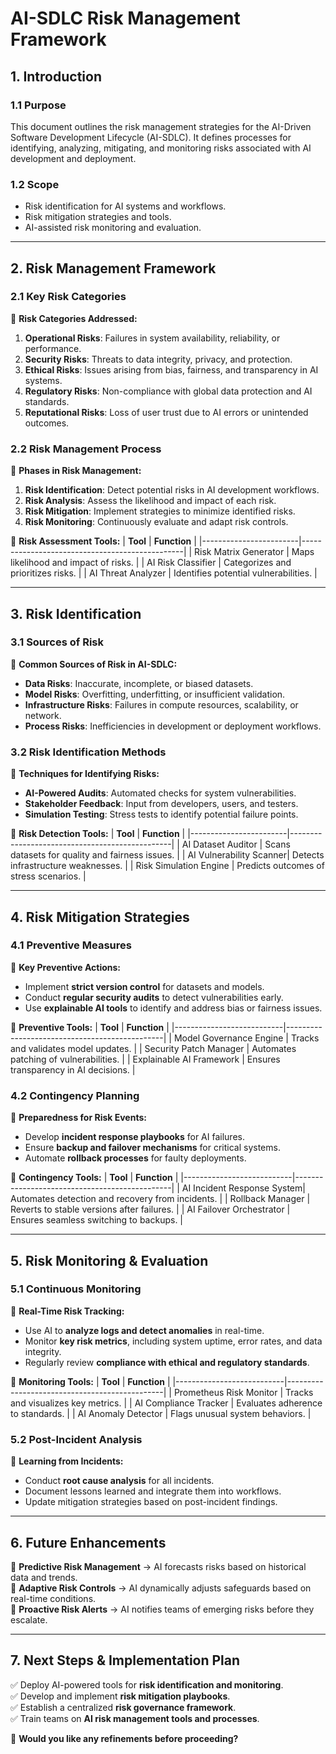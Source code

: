 # **AI-SDLC Risk Management Framework**

## **1. Introduction**

### **1.1 Purpose**
This document outlines the risk management strategies for the AI-Driven Software Development Lifecycle (AI-SDLC). It defines processes for identifying, analyzing, mitigating, and monitoring risks associated with AI development and deployment.

### **1.2 Scope**
- Risk identification for AI systems and workflows.
- Risk mitigation strategies and tools.
- AI-assisted risk monitoring and evaluation.

---

## **2. Risk Management Framework**

### **2.1 Key Risk Categories**
📌 **Risk Categories Addressed:**
1. **Operational Risks**: Failures in system availability, reliability, or performance.
2. **Security Risks**: Threats to data integrity, privacy, and protection.
3. **Ethical Risks**: Issues arising from bias, fairness, and transparency in AI systems.
4. **Regulatory Risks**: Non-compliance with global data protection and AI standards.
5. **Reputational Risks**: Loss of user trust due to AI errors or unintended outcomes.

### **2.2 Risk Management Process**
📌 **Phases in Risk Management:**
1. **Risk Identification**: Detect potential risks in AI development workflows.
2. **Risk Analysis**: Assess the likelihood and impact of each risk.
3. **Risk Mitigation**: Implement strategies to minimize identified risks.
4. **Risk Monitoring**: Continuously evaluate and adapt risk controls.

🔹 **Risk Assessment Tools:**
| **Tool**               | **Function**                                    |
|------------------------|------------------------------------------------|
| Risk Matrix Generator  | Maps likelihood and impact of risks.            |
| AI Risk Classifier     | Categorizes and prioritizes risks.              |
| AI Threat Analyzer     | Identifies potential vulnerabilities.           |

---

## **3. Risk Identification**

### **3.1 Sources of Risk**
📌 **Common Sources of Risk in AI-SDLC:**
- **Data Risks**: Inaccurate, incomplete, or biased datasets.
- **Model Risks**: Overfitting, underfitting, or insufficient validation.
- **Infrastructure Risks**: Failures in compute resources, scalability, or network.
- **Process Risks**: Inefficiencies in development or deployment workflows.

### **3.2 Risk Identification Methods**
📌 **Techniques for Identifying Risks:**
- **AI-Powered Audits**: Automated checks for system vulnerabilities.
- **Stakeholder Feedback**: Input from developers, users, and testers.
- **Simulation Testing**: Stress tests to identify potential failure points.

🔹 **Risk Detection Tools:**
| **Tool**               | **Function**                                    |
|------------------------|------------------------------------------------|
| AI Dataset Auditor     | Scans datasets for quality and fairness issues. |
| AI Vulnerability Scanner| Detects infrastructure weaknesses.             |
| Risk Simulation Engine | Predicts outcomes of stress scenarios.          |

---

## **4. Risk Mitigation Strategies**

### **4.1 Preventive Measures**
📌 **Key Preventive Actions:**
- Implement **strict version control** for datasets and models.
- Conduct **regular security audits** to detect vulnerabilities early.
- Use **explainable AI tools** to identify and address bias or fairness issues.

🔹 **Preventive Tools:**
| **Tool**                  | **Function**                                   |
|---------------------------|-----------------------------------------------|
| Model Governance Engine   | Tracks and validates model updates.           |
| Security Patch Manager    | Automates patching of vulnerabilities.        |
| Explainable AI Framework  | Ensures transparency in AI decisions.         |

### **4.2 Contingency Planning**
📌 **Preparedness for Risk Events:**
- Develop **incident response playbooks** for AI failures.
- Ensure **backup and failover mechanisms** for critical systems.
- Automate **rollback processes** for faulty deployments.

🔹 **Contingency Tools:**
| **Tool**                  | **Function**                                   |
|---------------------------|-----------------------------------------------|
| AI Incident Response System| Automates detection and recovery from incidents. |
| Rollback Manager          | Reverts to stable versions after failures.    |
| AI Failover Orchestrator  | Ensures seamless switching to backups.        |

---

## **5. Risk Monitoring & Evaluation**

### **5.1 Continuous Monitoring**
📌 **Real-Time Risk Tracking:**
- Use AI to **analyze logs and detect anomalies** in real-time.
- Monitor **key risk metrics**, including system uptime, error rates, and data integrity.
- Regularly review **compliance with ethical and regulatory standards**.

🔹 **Monitoring Tools:**
| **Tool**                  | **Function**                                   |
|---------------------------|-----------------------------------------------|
| Prometheus Risk Monitor   | Tracks and visualizes key metrics.            |
| AI Compliance Tracker     | Evaluates adherence to standards.             |
| AI Anomaly Detector       | Flags unusual system behaviors.               |

### **5.2 Post-Incident Analysis**
📌 **Learning from Incidents:**
- Conduct **root cause analysis** for all incidents.
- Document lessons learned and integrate them into workflows.
- Update mitigation strategies based on post-incident findings.

---

## **6. Future Enhancements**
🔹 **Predictive Risk Management** → AI forecasts risks based on historical data and trends.  
🔹 **Adaptive Risk Controls** → AI dynamically adjusts safeguards based on real-time conditions.  
🔹 **Proactive Risk Alerts** → AI notifies teams of emerging risks before they escalate.  

---

## **7. Next Steps & Implementation Plan**
✅ Deploy AI-powered tools for **risk identification and monitoring**.  
✅ Develop and implement **risk mitigation playbooks**.  
✅ Establish a centralized **risk governance framework**.  
✅ Train teams on **AI risk management tools and processes**.  

🚀 **Would you like any refinements before proceeding?**

